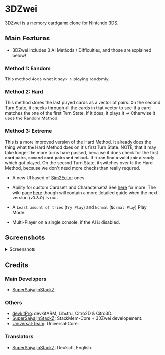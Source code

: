# 3DZwei

3DZwei is a memory cardgame clone for Nintendo 3DS.

## Main Features
* 3DZwei includes 3 AI Methods / Difficulties, and those are explained below!

### Method 1: Random
This method does what it says -> playing randomly.

### Method 2: Hard
This method stores the last played cards as a vector of pairs. On the second Turn State, it checks through all the cards in that vector to see, if a card matches the one of the first Turn State. If it does, it plays it -> Otherwise it uses the Random Method.

### Method 3: Extreme
This is a more improved version of the Hard Method. It already does the thing what the Hard Method does on it's first Turn State. NOTE, that it may take longer the more turns have passed, because it does check for the first card pairs, second card pairs and mixed.. if it can find a valid pair already which got played. On the second Turn State, it switches over to the Hard Method, because we don't need more checks than really required.


* A new UI based of [Sim2Editor](https://github.com/Universal-Team/Sim2Editor) ones.

* Ability for custom Cardsets and Charactersets! See [here](https://github.com/Universal-Team/3DZwei/tree/Rewrite/set-generator/README.md) for more. The wiki page [here](https://github.com/Universal-Team/3DZwei/wiki) though will contain a more detailed guide when the next version (v0.3.0) is out.

* A `Least amount of tries` (`Try Play`) and `Normal` (`Normal Play`) Play Mode.

* Multi-Player on a single console, if the AI is disabled.

## Screenshots

<details><summary>Screenshots</summary>

### AI Selector
![](https://github.com/Universal-Team/3DZwei/blob/Rewrite/resources/screenshots/aiSelector.png)

### Card Selector
![](https://github.com/Universal-Team/3DZwei/blob/Rewrite/resources/screenshots/cardSelector.png)

### Cardset Preview
![](https://github.com/Universal-Team/3DZwei/blob/Rewrite/resources/screenshots/cardsetPreview.png)

### Characterset Preview
![](https://github.com/Universal-Team/3DZwei/blob/Rewrite/resources/screenshots/charsetPreview.png)

### Character Selector
![](https://github.com/Universal-Team/3DZwei/blob/Rewrite/resources/screenshots/characterSelector.png)

### Credits
![](https://github.com/Universal-Team/3DZwei/blob/Rewrite/resources/screenshots/creditsContributors.png) ![](https://github.com/Universal-Team/3DZwei/blob/Rewrite/resources/screenshots/creditsStackMemCore.png) ![](https://github.com/Universal-Team/3DZwei/blob/Rewrite/resources/screenshots/creditsUniversalCore.png) ![](https://github.com/Universal-Team/3DZwei/blob/Rewrite/resources/screenshots/creditsTranslators.png)

### Game Result
![](https://github.com/Universal-Team/3DZwei/blob/Rewrite/resources/screenshots/gameResult.png)

### Game Screen
![](https://github.com/Universal-Team/3DZwei/blob/Rewrite/resources/screenshots/gameScreenNormal.png) ![](https://github.com/Universal-Team/3DZwei/blob/Rewrite/resources/screenshots/gameScreenTries.png)

### Game Settings
![](https://github.com/Universal-Team/3DZwei/blob/Rewrite/resources/screenshots/gameSettingsGeneral.png) ![](https://github.com/Universal-Team/3DZwei/blob/Rewrite/resources/screenshots/gameSettingsPlayers.png)

### Keyboard
![](https://github.com/Universal-Team/3DZwei/blob/Rewrite/resources/screenshots/keyboard.png)

### Language Selector
![](https://github.com/Universal-Team/3DZwei/blob/Rewrite/resources/screenshots/languageSelector.png)

### Main Menu
![](https://github.com/Universal-Team/3DZwei/blob/Rewrite/resources/screenshots/mainmenu.png)

### Numpad
![](https://github.com/Universal-Team/3DZwei/blob/Rewrite/resources/screenshots/numpad.png)

### Rules
![](https://github.com/Universal-Team/3DZwei/blob/Rewrite/resources/screenshots/rules.png)

### Set Selector
![](https://github.com/Universal-Team/3DZwei/blob/Rewrite/resources/screenshots/setSelector.png)

### Settings
![](https://github.com/Universal-Team/3DZwei/blob/Rewrite/resources/screenshots/settingsConfig.png) ![](https://github.com/Universal-Team/3DZwei/blob/Rewrite/resources/screenshots/settingsAppInfo.png)

### Splash
![](https://github.com/Universal-Team/3DZwei/blob/Rewrite/resources/screenshots/splash.png)

</details>

## Credits
### Main Developers
- [SuperSaiyajinStackZ](https://github.com/SuperSaiyajinStackZ)

### Others
- [devkitPro](https://github.com/devkitPro): devkitARM, Libctru, Citro2D & Citro3D.
- [SuperSaiyajinStackZ](https://github.com/SuperSaiyajinStackZ): StackMem-Core + 3DZwei developement.
- [Universal-Team](https://github.com/Universal-Team): Universal-Core.

### Translators
- [SuperSaiyajinStackZ](https://github.com/SuperSaiyajinStackZ): Deutsch, English.